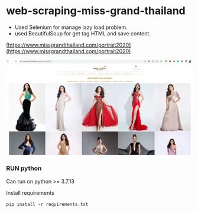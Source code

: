 # web-scraping-miss-grand-thailand
- Used Selenium for manage lazy load problem.
- used BeautifulSoup for get tag HTML and save content.

[https://www.missgrandthailand.com/portrait2020](https://www.missgrandthailand.com/portrait2020)

![MissGrandThailandWeb](assets/cover.png)


### RUN python
Can run on python >= 3.7.13

Install requirements
```
pip install -r requirements.txt
```